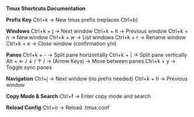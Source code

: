 **Tmux Shortcuts Documentation**

**Prefix Key**
Ctrl+k → New tmux prefix (replaces Ctrl+b)

**Windows**
Ctrl+k + j → Next window
Ctrl+k + h → Previous window
Ctrl+k + n → New window
Ctrl+k + w → List windows
Ctrl+k + r → Rename window
Ctrl+k + e → Close window (confirmation y/n)

**Panes**
Ctrl+k + - → Split pane horizontally
Ctrl+k + | → Split pane vertically
Alt + ← / ↓ / ↑ / → (Arrow Keys) → Move between panes
Ctrl+k + y → Toggle sync panes

**Navigation**
Ctrl+j → Next window (no prefix needed)
Ctrl+k + h → Previous window

**Copy Mode & Search**
Ctrl+f → Enter copy mode and search

**Reload Config**
Ctrl+o → Reload .tmux.conf
